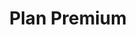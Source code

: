 ---
title: "Plan Premium"
description: "Servicio contable integral con declaraciones mensuales, anuales, soporte prioritario y más beneficios para empresas en crecimiento."
monthlyPrice: 6800
yearlyPrice: 73440
savings: "10% de descuento"
currency: "MXN"
priceNote: "IVA incluido"
badge: "MÁS POPULAR"
featured: true
recommendedFor: "Empresas en crecimiento con hasta 100 facturas mensuales"
heroImage: ""
ctaText: "Contratar Plan Premium"
ctaUrl: "/contacto?plan=premium"
secondaryCtaText: "Agendar Consulta Gratuita"
secondaryCtaUrl: "/consulta-gratuita"
includedFeatures:
  - icon: "📊"
    text: "Contabilidad Electrónica"
    included: true
  - icon: "🧾"
    text: "Declaraciones Mensuales"
    included: true
  - icon: "📅"
    text: "Declaraciones Anuales"
    included: true
  - icon: "📱"
    text: "Soporte Prioritario"
    included: true
  - icon: "📈"
    text: "Reportes Financieros Mensuales"
    included: true
  - icon: "💼"
    text: "Asesoría Fiscal Personalizada"
    included: true
categories:
  - title: "Servicios Contables"
    features:
      - text: "Contabilidad Electrónica"
        included: true
      - text: "Registro de Ingresos y Egresos"
        included: true
      - text: "Conciliaciones Bancarias"
        included: true
      - text: "Procesamiento hasta 100 facturas/mes"
        included: true
        tooltip: "Por cada 50 facturas adicionales se genera un cargo extra de $800 MXN"
      - text: "Control de Activos Fijos"
        included: true
  - title: "Cumplimiento Fiscal"
    features:
      - text: "Declaraciones Mensuales (IVA, ISR, IEPS)"
        included: true
      - text: "Declaración Anual"
        included: true
      - text: "DIOT"
        included: true
      - text: "Visor de Nómina"
        included: true
      - text: "Presentación de Avisos al SAT"
        included: true
  - title: "Soporte y Asesoría"
    features:
      - text: "Soporte por WhatsApp (horario extendido)"
        included: true
      - text: "Respuesta en máximo 4 horas"
        included: true
      - text: "Reuniones mensuales de revisión"
        included: true
      - text: "Asesoría Fiscal Personalizada (4 horas/mes)"
        included: true
      - text: "Revisión de Cumplimiento Fiscal"
        included: true
  - title: "Reportes y Análisis"
    features:
      - text: "Reportes Financieros Mensuales"
        included: true
      - text: "Análisis de Flujo de Efectivo"
        included: true
      - text: "Proyecciones Fiscales"
        included: true
      - text: "Dashboard Financiero en Línea"
        included: true
      - text: "Alertas de Vencimientos Fiscales"
        included: true
testimonials:
  - quote: "El Plan Premium ha sido justo lo que mi empresa necesitaba. Las reuniones mensuales y la asesoría personalizada nos han ayudado a tomar mejores decisiones fiscales."
    author: "Laura Martínez"
    position: "Directora"
    company: "Diseños Creativos S.A. de C.V."
    avatar: ""
  - quote: "El soporte prioritario realmente marca la diferencia. Siempre recibo respuestas rápidas y soluciones efectivas a mis dudas."
    author: "Carlos Jiménez"
    position: "Gerente General"
    company: "Soluciones Tecnológicas MX"
    avatar: ""
faqs:
  - question: "¿Qué sucede si excedo las 100 facturas mensuales?"
    answer: "Por cada 50 facturas adicionales se genera un cargo extra de $800 MXN. Te notificaremos cuando estés cerca de alcanzar el límite para que puedas tomar una decisión informada."
  - question: "¿Las 4 horas de asesoría fiscal son acumulables?"
    answer: "Las horas de asesoría fiscal no son acumulables de mes a mes, pero puedes distribuirlas como mejor te convenga dentro del mes en curso. Puedes utilizar estas horas para consultas específicas, planificación fiscal o revisión de situaciones particulares de tu empresa."
  - question: "¿Cómo funcionan las reuniones mensuales de revisión?"
    answer: "Las reuniones mensuales se programan al inicio de cada mes y tienen una duración de aproximadamente 1 hora. En estas reuniones revisamos los resultados financieros del mes anterior, analizamos tendencias, discutimos estrategias fiscales y resolvemos cualquier duda que puedas tener."
  - question: "¿Puedo cambiar de plan si mi empresa crece?"
    answer: "Sí, puedes actualizar a un plan superior en cualquier momento. Haremos un ajuste proporcional considerando lo que ya has pagado en tu plan actual y lo que corresponde al nuevo plan. El proceso es sencillo y te acompañamos en toda la transición."
process:
  - title: "Contratación"
    description: "Completa el formulario de contratación y realiza el pago inicial. Te asignaremos un contador dedicado para tu empresa."
    icon: "📝"
  - title: "Onboarding"
    description: "Reunión inicial para recopilar toda la información necesaria de tu empresa y configurar los accesos a tus plataformas."
    icon: "🚀"
  - title: "Implementación"
    description: "Configuramos los sistemas, revisamos tu situación fiscal actual y establecemos el plan de trabajo."
    icon: "⚙️"
  - title: "Operación Mensual"
    description: "Procesamiento de facturas, contabilidad electrónica, declaraciones mensuales y reunión de revisión."
    icon: "🔄"
stats:
  - value: "+500"
    label: "Empresas Atendidas"
    description: "Más de 500 empresas confían en nuestros servicios contables"
  - value: "98%"
    label: "Satisfacción"
    description: "El 98% de nuestros clientes recomiendan nuestros servicios"
  - value: "0"
    label: "Multas Fiscales"
    description: "Garantizamos cero multas por errores en nuestro servicio"
---